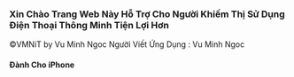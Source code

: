 ### Xin Chào Trang Web Này Hỗ Trợ Cho Người Khiếm Thị Sử Dụng Điện Thoại Thông Minh Tiện Lợi Hơn
©️VMNiT by Vu Minh Ngoc
Người Viết Ứng Dụng : Vu Minh Ngoc 

#### Đành Cho iPhone 

